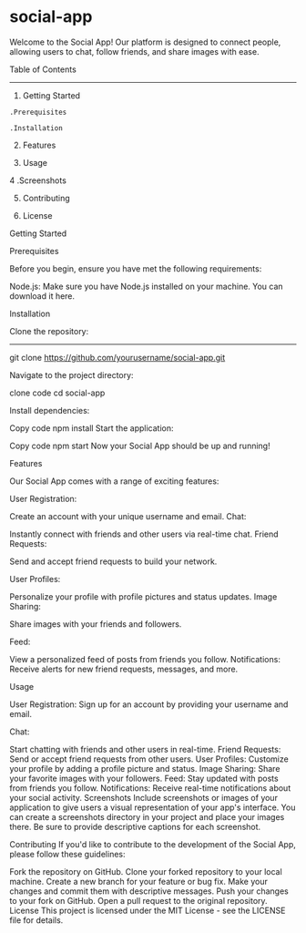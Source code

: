 # social-app
Welcome to the Social App! Our platform is designed to connect people, allowing users to chat, follow friends, and share images with ease.

Table of Contents
***
  1. Getting Started

    .Prerequisites

    .Installation

  2. Features
     
  3. Usage
     
  4 .Screenshots
  
  5. Contributing
     
  6. License

     
Getting Started

Prerequisites

Before you begin, ensure you have met the following requirements:

Node.js: Make sure you have Node.js installed on your machine. You can download it here.

Installation

Clone the repository:

---

git clone https://github.com/yourusername/social-app.git

Navigate to the project directory:


clone code
cd social-app

Install dependencies:


Copy code
npm install
Start the application:


Copy code
npm start
Now your Social App should be up and running!

Features

Our Social App comes with a range of exciting features:

User Registration:

Create an account with your unique username and email.
Chat:

Instantly connect with friends and other users via real-time chat.
Friend Requests:

Send and accept friend requests to build your network.

User Profiles: 

Personalize your profile with profile pictures and status updates.
Image Sharing: 

Share images with your friends and followers.

Feed: 

View a personalized feed of posts from friends you follow.
Notifications: Receive alerts for new friend requests, messages, and more.

Usage

User Registration: Sign up for an account by providing your username and email.

Chat: 

Start chatting with friends and other users in real-time.
Friend Requests: Send or accept friend requests from other users.
User Profiles: Customize your profile by adding a profile picture and status.
Image Sharing: Share your favorite images with your followers.
Feed: Stay updated with posts from friends you follow.
Notifications: Receive real-time notifications about your social activity.
Screenshots
Include screenshots or images of your application to give users a visual representation of your app's interface. You can create a screenshots directory in your project and place your images there. Be sure to provide descriptive captions for each screenshot.

Contributing
If you'd like to contribute to the development of the Social App, please follow these guidelines:

Fork the repository on GitHub.
Clone your forked repository to your local machine.
Create a new branch for your feature or bug fix.
Make your changes and commit them with descriptive messages.
Push your changes to your fork on GitHub.
Open a pull request to the original repository.
License
This project is licensed under the MIT License - see the LICENSE file for details.
